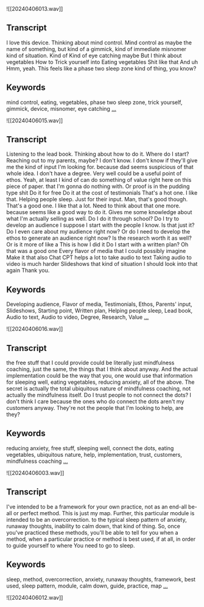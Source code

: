 ![[20240406013.wav]]
## Transcript
 I love this device. Thinking about mind control. Mind control as maybe the name of something, but kind of a gimmick, kind of immediate misnomer kind of situation. Kind of Kind of eye catching maybe But I think about vegetables How to Trick yourself into Eating vegetables Shit like that And uh Hmm, yeah. This feels like a phase two sleep zone kind of thing, you know?
## Keywords
mind control, eating, vegetables, phase two sleep zone, trick yourself, gimmick, device, misnomer, eye catching
[...](obsidian://swiftink_transcript_functions?id=7baf2bd4-a648-4474-a9d2-a645498ee3c3)

![[20240406015.wav]]
## Transcript
 Listening to the lead book. Thinking about how to do it. Where do I start? Reaching out to my parents, maybe? I don't know. I don't know if they'll give me the kind of input I'm looking for. because dad seems suspicious of that whole idea. I don't have a degree. Very well could be a useful point of ethos. Yeah, at least I kind of can do something of value right here on this piece of paper. that I'm gonna do nothing with. Or proof is in the pudding type shit Do it for free Do it at the cost of testimonials That's a hot one. I like that. Helping people sleep. Just for their input. Man, that's good though. That's a good one. I like that a lot. Need to think about that one more. because seems like a good way to do it. Gives me some knowledge about what I'm actually selling as well. Do I do it through school? Do I try to develop an audience I suppose I start with the people I know. Is that just it? Do I even care about my audience right now? Or do I need to develop the ethos to generate an audience right now? Is the research worth it as well? Or is it more of like a This is how I did it Do I start with a written plan? Oh that was a good one Every flavor of media that I could possibly imagine Make it that also Chat CPT helps a lot to take audio to text Taking audio to video is much harder Slideshows that kind of situation I should look into that again Thank you.
## Keywords
Developing audience, Flavor of media, Testimonials, Ethos, Parents' input, Slideshows, Starting point, Written plan, Helping people sleep, Lead book, Audio to text, Audio to video, Degree, Research, Value
[...](obsidian://swiftink_transcript_functions?id=8fd48d42-0736-4658-96c3-c4ec4acf2828)

![[20240406016.wav]]
## Transcript
 the free stuff that I could provide could be literally just mindfulness coaching, just the same, the things that I think about anyway. And the actual implementation could be the way that you, one would use that information for sleeping well, eating vegetables, reducing anxiety, all of the above. The secret is actually the total ubiquitous nature of mindfulness coaching, not actually the mindfulness itself. Do I trust people to not connect the dots? I don't think I care because the ones who do connect the dots aren't my customers anyway. They're not the people that I'm looking to help, are they?
## Keywords
reducing anxiety, free stuff, sleeping well, connect the dots, eating vegetables, ubiquitous nature, help, implementation, trust, customers, mindfulness coaching
[...](obsidian://swiftink_transcript_functions?id=c4526f4c-7471-41bd-9147-0adc7f77d9d5)

![[20240406003.wav]]
## Transcript
 I've intended to be a framework for your own practice, not as an end-all be-all or perfect method. This is just my map. Further, this particular module is intended to be an overcorrection. to the typical sleep pattern of anxiety, runaway thoughts, inability to calm down, that kind of thing. So, once you've practiced these methods, you'll be able to tell for you when a method, when a particular practice or method is best used, if at all, in order to guide yourself to where You need to go to sleep.
## Keywords
sleep, method, overcorrection, anxiety, runaway thoughts, framework, best used, sleep pattern, module, calm down, guide, practice, map
[...](obsidian://swiftink_transcript_functions?id=09410c25-51aa-44a2-9fb8-9cdbceb2a700)

![[20240406012.wav]]